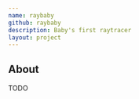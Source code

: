 ```yaml
---
name: raybaby
github: raybaby
description: Baby's first raytracer
layout: project
---
```


## About

TODO

